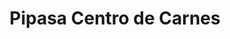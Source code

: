 ---
title: "Pipasa Centro de Carnes"
url: /mercedes-norte/pipasa-centro-de-carnes/
shop: carnicero
---